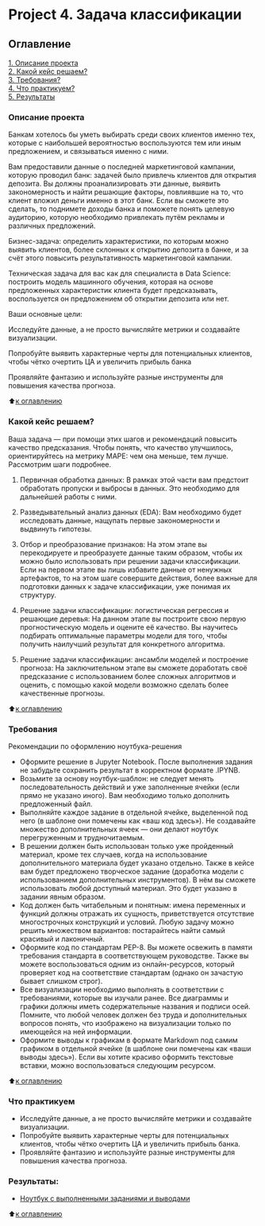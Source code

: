# Project 4. Задача классификации

## Оглавление  
[1. Описание проекта](README.md#Описание-проекта)  
[2. Какой кейс решаем?](README.md#Какой-кейс-решаем)   
[3. Требования?](README.md#Требования)  
[4. Что практикуем?](README.md#Что-практикуем)  
[5. Результаты](README.md#Результаты)     


### Описание проекта    
Банкам хотелось бы уметь выбирать среди своих клиентов именно тех, которые с наибольшей вероятностью воспользуются тем или иным предложением, и связываться именно с ними.

Вам предоставили данные о последней маркетинговой кампании, которую проводил банк: задачей было привлечь клиентов для открытия депозита. Вы должны проанализировать эти данные, выявить закономерность и найти решающие факторы, повлиявшие на то, что клиент вложил деньги именно в этот банк. Если вы сможете это сделать, то поднимете доходы банка и поможете понять целевую аудиторию, которую необходимо привлекать путём рекламы и различных предложений.


Бизнес-задача: определить характеристики, по которым можно выявить клиентов, более склонных к открытию депозита в банке, и за счёт этого повысить результативность маркетинговой кампании.

Техническая задача для вас как для специалиста в Data Science: построить модель машинного обучения, которая на основе предложенных характеристик клиента будет предсказывать, воспользуется он предложением об открытии депозита или нет.

Ваши основные цели:

Исследуйте данные, а не просто вычисляйте метрики и создавайте визуализации.

Попробуйте выявить характерные черты для потенциальных клиентов, чтобы чётко очертить ЦА и увеличить прибыль банка

Проявляйте фантазию и используйте разные инструменты для повышения качества прогноза.

:arrow_up:[к оглавлению](README.md#Оглавление)


### Какой кейс решаем?    
Ваша задача — при помощи этих шагов и рекомендаций повысить качество предсказания. Чтобы понять, что качество улучшилось, ориентируйтесь на метрику MAPE: чем она меньше, тем лучше. Рассмотрим шаги подробнее.

1. Первичная обработка данных: В рамках этой части вам предстоит обработать пропуски и выбросы в данных. Это необходимо для дальнейшей работы с ними.

2. Разведывательный анализ данных (EDA): Вам необходимо будет исследовать данные, нащупать первые закономерности и выдвинуть гипотезы.

3. Отбор и преобразование признаков: На этом этапе вы перекодируете и преобразуете данные таким образом, чтобы их можно было использовать при решении задачи классификации. Если на первом этапе вы лишь избавите данные от ненужных артефактов, то на этом шаге совершите действия, более важные для подготовки данных к задаче классификации, уже понимая их структуру.

4. Решение задачи классификации: логистическая регрессия и решающие деревья: На данном этапе вы построите свою первую прогностическую модель и оцените её качество. Вы научитесь подбирать оптимальные параметры модели для того, чтобы получить наилучший результат для конкретного алгоритма.

5. Решение задачи классификации: ансамбли моделей и построение прогноза: На заключительном этапе вы сможете доработать своё предсказание с использованием более сложных алгоритмов и оценить, с помощью какой модели возможно сделать более качественные прогнозы.

:arrow_up:[к оглавлению](README.md#Оглавление)

### Требования  

Рекомендации по оформлению ноутбука-решения
- Оформите решение в Jupyter Notebook. После выполнения задания не забудьте сохранить результат в корректном формате .IPYNB.
- Возьмите за основу ноутбук-шаблон: не следует менять последовательность действий и уже заполненные ячейки (если прямо не указано иного). Вам необходимо только дополнить предложенный файл.
- Выполняйте каждое задание в отдельной ячейке, выделенной под него (в шаблоне они помечены как «ваш код здесь»). Не создавайте множество дополнительных ячеек — они делают ноутбук перегруженным и трудночитаемым.
- В решении должен быть использован только уже пройденный материал, кроме тех случаев, когда на использование дополнительного материала будет указано отдельно. Также в кейсе вам будет предложено творческое задание (доработка модели с использованием дополнительных инструментов). В нём вы сможете использовать любой доступный материал. Это будет указано в задании явным образом.
- Код должен быть читабельным и понятным: имена переменных и функций должны отражать их сущность, приветствуется отсутствие многострочных конструкций и условий. Любую задачу можно решить множеством вариантов: постарайтесь найти самый красивый и лаконичный. 
- Оформите код по стандартам PEP-8. Вы можете освежить в памяти требования стандарта в соответствующем руководстве. Также вы можете воспользоваться одним из онлайн-ресурсов, который проверяет код на соответствие стандартам (однако он зачастую бывает слишком строг).
- Все визуализации необходимо выполнять в соответствии с требованиями, которые вы изучали ранее. Все диаграммы и графики должны иметь содержательные названия и подписи осей. Помните, что любой человек должен без труда и дополнительных вопросов понять, что изображено на визуализации только по имеющейся на ней информации.
- Оформите выводы к графикам в формате Markdown под самим графиком в отдельной ячейке (в шаблоне они помечены как «ваши выводы здесь»). Если вы хотите красиво оформить текстовые вставки, можно воспользоваться следующим ресурсом.


:arrow_up:[к оглавлению](README.md#Оглавление)

### Что практикуем

- Исследуйте данные, а не просто вычисляйте метрики и создавайте визуализации.
- Попробуйте выявить характерные черты для потенциальных клиентов, чтобы чётко очертить ЦА и увеличить прибыль банка.
- Проявляйте фантазию и используйте разные инструменты для повышения качества прогноза.


### Результаты:  
- [Ноутбук с выполненными заданиями и выводами](Project_4_ML.ipynb)


:arrow_up:[к оглавлению](README.md#Оглавление)
